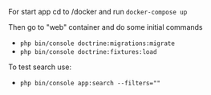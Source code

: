 For start app cd to /docker and run `docker-compose up`

Then go to "web" container and do some initial commands
- `php bin/console doctrine:migrations:migrate`
- `php bin/console doctrine:fixtures:load`

To test search use:
- `php bin/console app:search --filters=""`